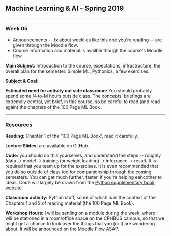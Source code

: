 ## Machine Learning & AI - Spring 2019

----------------
### Week 05
* Announcements -- fx about weeklies like this one you're reading -- are given through the Moodle flow.
* Course information and material is availble though the course's Moodle flow.

**Main Subject:** Introduction to the course, expectations, infrastructure, the overall plan for the semester. Simple ML, Pythonics, a few exercises.

**Subject & Goal:** 

**Estimated need for activity out side classroom:** You should probably spend some N-to-M hours outside class. The concepts' briefings are extremely central, yet brief, in this course, so be careful to read (and read again) the chapters of the 100 Page ML Book .

-----------------
### Resources
**Reading:** Chapter 1 of the '100 Page ML Book', read it carefully.

**Lecture Slides:** are available on GitHub.

**Code:** you should do this yourselves, and understand the steps -- roughly (data -> model -> training (or weight loading) -> inferrance -> result. It is required that you team up for the exercises. It is even recommended that you do so outside of class too for companionship through the coming semesters. You can get much further, faster, if you're helping eahcother to ideas. Code will largely be drawn from the [Python supplementary book website]().

**Classroom activity:** Python stuff, some of which is in the context of the Chapters 1 and 2 of reading material (the 100 Page ML Book).

**Workshop Hours:** I will be settling on a module during the week, where I will be stationed in a room/office space on the CPHBUS campus, so that we might get a chance to look over the things that you (or I) are wondering about. It will be announced on the Moodle Flow ASAP.

